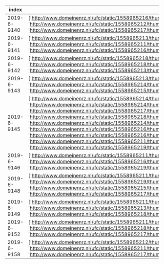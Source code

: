 index|image_urls|brand|model|model_specification|color|age|body_type|convertible|number_of_doors|length|wheelbase|foreign_registration|registration_number|taxi
-----|-----|-----|-----|-----|-----|-----|-----|-----|-----|-----|-----|-----|-----|-----
2019-6-9140|['http://www.domeinenrz.nl/ufc/static/1558965216/thumb/domeinenrz_sites/8fb6ae5f80c4cf0349ac0cbdca18f40c/1024/768/image.jpg', 'http://www.domeinenrz.nl/ufc/static/1558965212/thumb/domeinenrz_sites/2d6e178265f4a099b063272ce191f7cb/1024/768/image.jpg', 'http://www.domeinenrz.nl/ufc/static/1558965217/thumb/domeinenrz_sites/a632dbe2d2ccd06a2982ec0b1a05e269/1024/768/image.jpg']|SKODA|fabia|combi 55 kw|GRIJS|5777.0|stationwagen|False|4|0.0|246.0||17-ND-TF|False
2019-6-9141|['http://www.domeinenrz.nl/ufc/static/1558965213/thumb/domeinenrz_sites/58911d27cbc7533e34a04c89723007ef/1024/768/image.jpg', 'http://www.domeinenrz.nl/ufc/static/1558965211/thumb/domeinenrz_sites/1b6a293d0063c4ac03b754a7feedafc6/1024/768/image.jpg', 'http://www.domeinenrz.nl/ufc/static/1558965216/thumb/domeinenrz_sites/a1b29ac2b65aec66314c0e8311b0c092/1024/768/image.jpg']|VOLKSWAGEN|golf|55 kw|BLAUW|5608.0|hatchback|False|4|0.0|258.0||34-NS-FR|False
2019-6-9142|['http://www.domeinenrz.nl/ufc/static/1558965218/thumb/domeinenrz_sites/d1327bc290564323cddeaa22ed44c53b/1024/768/image.jpg', 'http://www.domeinenrz.nl/ufc/static/1558965218/thumb/domeinenrz_sites/cd1209b52d3f08d2e3649bc989b068c1/1024/768/image.jpg', 'http://www.domeinenrz.nl/ufc/static/1558965213/thumb/domeinenrz_sites/456bf3ce75ed5306437d94bc2e81bc10/1024/768/image.jpg']|MITSUBISHI|colt|cz3 1.3 mivec|ROOD|5240.0|hatchback|False|2|0.0|250.0||33-PZ-HT|False
2019-6-9143|['http://www.domeinenrz.nl/ufc/static/1558965213/thumb/domeinenrz_sites/5363b74fac337aa02bb6bdbf51701f5f/1024/768/image.jpg', 'http://www.domeinenrz.nl/ufc/static/1558965214/thumb/domeinenrz_sites/5f968c3170bf7484466787a19cdea02a/1024/768/image.jpg', 'http://www.domeinenrz.nl/ufc/static/1558965215/thumb/domeinenrz_sites/7e0fa9620bfd30869092fd3ecb10dc2e/1024/768/image.jpg']|PEUGEOT|107||ROOD|2411.0|hatchback|False|2|344.0|234.0||SB-433-L|False
2019-6-9145|['http://www.domeinenrz.nl/ufc/static/1558965214/thumb/domeinenrz_sites/77c45cd8ae1766658abc58cadff4a34b/1024/768/image.jpg', 'http://www.domeinenrz.nl/ufc/static/1558965214/thumb/domeinenrz_sites/6b82273b6bf28bcba4f3624a3a20eb67/1024/768/image.jpg', 'http://www.domeinenrz.nl/ufc/static/1558965217/thumb/domeinenrz_sites/bdc7825893fe159c55ef640434dcf76f/1024/768/image.jpg', 'http://www.domeinenrz.nl/ufc/static/1558965218/thumb/domeinenrz_sites/c8ce7189072f9b836c5a1046d4585c26/1024/768/image.jpg', 'http://www.domeinenrz.nl/ufc/static/1558965214/thumb/domeinenrz_sites/729a9a5cf07805856dd0c1d9f2649fb6/1024/768/image.jpg', 'http://www.domeinenrz.nl/ufc/static/1558965216/thumb/domeinenrz_sites/9872cf7b49af3ad6bf7c7b05a8b498bd/1024/768/image.jpg', 'http://www.domeinenrz.nl/ufc/static/1558965216/thumb/domeinenrz_sites/975578f528aa4beeea474c4dd4ff03de/1024/768/image.jpg', 'http://www.domeinenrz.nl/ufc/static/1558965211/thumb/domeinenrz_sites/0d2c120c1a30a003a86fc04baffa0211/1024/768/image.jpg', 'http://www.domeinenrz.nl/ufc/static/1558965219/thumb/domeinenrz_sites/e74cf8ad50cd2886d20c4b40b634a79e/1024/768/image.jpg']|VOLKSWAGEN|polo||GRIJS|4250.0|hatchback|False|0|0.0|245.0||10-XV-JZ|False
2019-6-9146|['http://www.domeinenrz.nl/ufc/static/1558965211/thumb/domeinenrz_sites/10333ad5ad87952e7e940a245549b1e8/1024/768/image.jpg', 'http://www.domeinenrz.nl/ufc/static/1558965216/thumb/domeinenrz_sites/a1c1ce2e1a8ef6b4a4d344ed95bb6f50/1024/768/image.jpg', 'http://www.domeinenrz.nl/ufc/static/1558965219/thumb/domeinenrz_sites/f82029fed10a50f62d1badf0a92c6473/1024/768/image.jpg']|VOLKSWAGEN|polo||ZWART|2565.0|hatchback|False|0|0.0|246.0||44-XDS-7|False
2019-6-9148|['http://www.domeinenrz.nl/ufc/static/1558965211/thumb/domeinenrz_sites/0fa7c4caed7f5c26612c461e186fc0a2/1024/768/image.jpg', 'http://www.domeinenrz.nl/ufc/static/1558965219/thumb/domeinenrz_sites/f982d7800ddd64ec67dffc7d912e4a1d/1024/768/image.jpg', 'http://www.domeinenrz.nl/ufc/static/1558965215/thumb/domeinenrz_sites/87a4cd2c05a8a2ef1307f4598ff8a344/1024/768/image.jpg', 'http://www.domeinenrz.nl/ufc/static/1558965217/thumb/domeinenrz_sites/b7845129a161c5ce33aad020f9497182/1024/768/image.jpg']|VOLKSWAGEN|transporter bestel 1.0 tdi 65||N.v.t.|6588.0|bestelwagen|False|0|0.0|292.0||72-VV-TX|False
2019-6-9149|['http://www.domeinenrz.nl/ufc/static/1558965211/thumb/domeinenrz_sites/1c6cde4763c01dae43bfb4b586f23345/1024/768/image.jpg', 'http://www.domeinenrz.nl/ufc/static/1558965213/thumb/domeinenrz_sites/58c995e45bcb46d381a52bd807fde84e/1024/768/image.jpg', 'http://www.domeinenrz.nl/ufc/static/1558965218/thumb/domeinenrz_sites/d2bcfa0d7f1619e196eb2cdbd5de4ffe/1024/768/image.jpg']|VOLKSWAGEN|golf||ZWART|2157.0|stationwagen|False|4|0.0|257.0||TN-877-X|True
2019-6-9152|['http://www.domeinenrz.nl/ufc/static/1558965211/thumb/domeinenrz_sites/1ddacd67adf2dc2f4d0b3b187eab9224/1024/768/image.jpg', 'http://www.domeinenrz.nl/ufc/static/1558965218/thumb/domeinenrz_sites/c9f4bd027f2baddb11ab089ba838ff28/1024/768/image.jpg', 'http://www.domeinenrz.nl/ufc/static/1558965217/thumb/domeinenrz_sites/ac425cf26f674778daef767dfcd5b0c4/1024/768/image.jpg']|OPEL|corsa||GRIJS|4601.0|hatchback|False|2|0.0|251.0||75-TK-ZV|False
2019-6-9158|['http://www.domeinenrz.nl/ufc/static/1558965212/thumb/domeinenrz_sites/369ab67f5441ad1d4e0a51e129523606/1024/768/image.jpg', 'http://www.domeinenrz.nl/ufc/static/1558965211/thumb/domeinenrz_sites/200eba6e00946ea768dd0e26bef30cbf/1024/768/image.jpg', 'http://www.domeinenrz.nl/ufc/static/1558965217/thumb/domeinenrz_sites/b73424f03c792da07e02a017d76a7696/1024/768/image.jpg']|BMW|116i||BLAUW|4704.0|stationwagen|False|4|423.0|266.0||18-TD-JG|False
